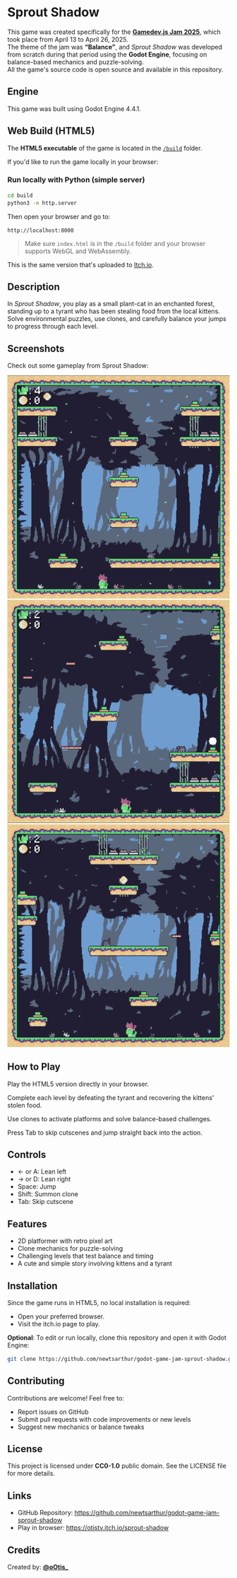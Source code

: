 # Sprout Shadow

This game was created specifically for the **[Gamedev.js Jam 2025](https://itch.io/jam/gamedevjs-2025)**, which took place from April 13 to April 26, 2025.  
The theme of the jam was **“Balance”**, and *Sprout Shadow* was developed from scratch during that period using the **Godot Engine**, focusing on balance-based mechanics and puzzle-solving.  
All the game's source code is open source and available in this repository.

## Engine

This game was built using Godot Engine 4.4.1.

## Web Build (HTML5)

The **HTML5 executable** of the game is located in the [`/build`](./build) folder.

If you'd like to run the game locally in your browser:

### Run locally with Python (simple server)

```bash
cd build
python3 -m http.server
```

Then open your browser and go to:

```
http://localhost:8000
```

> Make sure `index.html` is in the `/build` folder and your browser supports WebGL and WebAssembly.

This is the same version that's uploaded to [Itch.io](https://otistv.itch.io/sprout-shadow).

## Description

In *Sprout Shadow*, you play as a small plant-cat in an enchanted forest, standing up to a tyrant who has been stealing food from the local kittens. Solve environmental puzzles, use clones, and carefully balance your jumps to progress through each level.

## Screenshots

Check out some gameplay from Sprout Shadow:

![Sprout Shadow Screenshot 1](/sprites/print01.png)
![Sprout Shadow Screenshot 2](/sprites/print02.png)
![Sprout Shadow Screenshot 3](/sprites/print03.png)


## How to Play

Play the HTML5 version directly in your browser.

Complete each level by defeating the tyrant and recovering the kittens' stolen food.

Use clones to activate platforms and solve balance-based challenges.

Press Tab to skip cutscenes and jump straight back into the action.

## Controls

- ← or A: Lean left  
- → or D: Lean right  
- Space: Jump  
- Shift: Summon clone  
- Tab: Skip cutscene  

## Features

- 2D platformer with retro pixel art  
- Clone mechanics for puzzle-solving  
- Challenging levels that test balance and timing  
- A cute and simple story involving kittens and a tyrant  

## Installation

Since the game runs in HTML5, no local installation is required:

- Open your preferred browser.  
- Visit the itch.io page to play.

**Optional**: To edit or run locally, clone this repository and open it with Godot Engine:

```bash
git clone https://github.com/newtsarthur/godot-game-jam-sprout-shadow.git
```

## Contributing

Contributions are welcome! Feel free to:

- Report issues on GitHub  
- Submit pull requests with code improvements or new levels  
- Suggest new mechanics or balance tweaks  

## License

This project is licensed under **CC0-1.0** public domain. See the LICENSE file for more details.

## Links

- GitHub Repository: https://github.com/newtsarthur/godot-game-jam-sprout-shadow  
- Play in browser: https://otistv.itch.io/sprout-shadow  

## Credits

Created by: **[@oOtis_](https://www.youtube.com/@oOtis_)**
